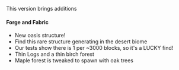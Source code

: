 This version brings additions

#### Forge and Fabric
- New oasis structure! 
- Find this rare structure generating in the desert biome
- Our tests show there is 1 per ~3000 blocks, so it's a LUCKY find!
- Thin Logs and a thin birch forest
- Maple forest is tweaked to spawn with oak trees